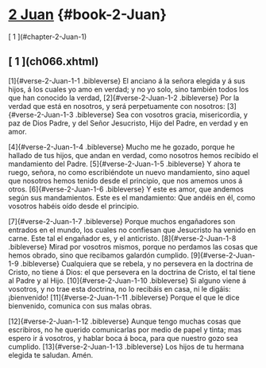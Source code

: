 # [2 Juan](ch001.xhtml) {#book-2-Juan}

<div id="chapterlinks-2-Juan" class="chapterlinks">[&nbsp;1&nbsp;](#chapter-2-Juan-1) </div>

<h2 class="chaptertitle">[&nbsp;1&nbsp;](ch066.xhtml)<span><span id="chapter-2-Juan-1"></span></span></h2>
 
[1]{#verse-2-Juan-1-1 .bibleverse} El anciano á la señora elegida y á sus hijos, á los cuales yo amo en verdad; y no yo solo, sino también todos los que han conocido la verdad, 
[2]{#verse-2-Juan-1-2 .bibleverse} Por la verdad que está en nosotros, y será perpetuamente con nosotros: 
[3]{#verse-2-Juan-1-3 .bibleverse} Sea con vosotros gracia, misericordia, y paz de Dios Padre, y del Señor Jesucristo, Hijo del Padre, en verdad y en amor.

 
[4]{#verse-2-Juan-1-4 .bibleverse} Mucho me he gozado, porque he hallado de tus hijos, que andan en verdad, como nosotros hemos recibido el mandamiento del Padre. 
[5]{#verse-2-Juan-1-5 .bibleverse} Y ahora te ruego, señora, no como escribiéndote un nuevo mandamiento, sino aquel que nosotros hemos tenido desde el principio, que nos amemos unos á otros. 
[6]{#verse-2-Juan-1-6 .bibleverse} Y este es amor, que andemos según sus mandamientos. Este es el mandamiento: Que andéis en él, como vosotros habéis oído desde el principio.

 
[7]{#verse-2-Juan-1-7 .bibleverse} Porque muchos engañadores son entrados en el mundo, los cuales no confiesan que Jesucristo ha venido en carne. Este tal el engañador es, y el anticristo. 
[8]{#verse-2-Juan-1-8 .bibleverse} Mirad por vosotros mismos, porque no perdamos las cosas que hemos obrado, sino que recibamos galardón cumplido. 
[9]{#verse-2-Juan-1-9 .bibleverse} Cualquiera que se rebela, y no persevera en la doctrina de Cristo, no tiene á Dios: el que persevera en la doctrina de Cristo, el tal tiene al Padre y al Hijo. 
[10]{#verse-2-Juan-1-10 .bibleverse} Si alguno viene á vosotros, y no trae esta doctrina, no lo recibáis en casa, ni le digáis: ¡bienvenido! 
[11]{#verse-2-Juan-1-11 .bibleverse} Porque el que le dice bienvenido, comunica con sus malas obras.

 
[12]{#verse-2-Juan-1-12 .bibleverse} Aunque tengo muchas cosas que escribiros, no he querido comunicarlas por medio de papel y tinta; mas espero ir á vosotros, y hablar boca á boca, para que nuestro gozo sea cumplido. 
[13]{#verse-2-Juan-1-13 .bibleverse} Los hijos de tu hermana elegida te saludan. Amén. 